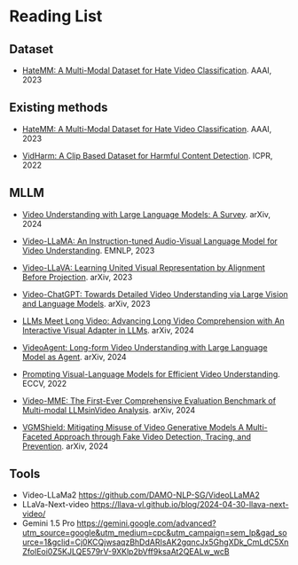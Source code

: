 # Reading List

## Dataset
- [HateMM: A Multi-Modal Dataset for Hate Video Classification](https://ojs.aaai.org/index.php/ICWSM/article/view/22209). AAAI, 2023 

## Existing methods
- [HateMM: A Multi-Modal Dataset for Hate Video Classification](https://ojs.aaai.org/index.php/ICWSM/article/view/22209). AAAI, 2023 

- [VidHarm: A Clip Based Dataset for Harmful Content Detection](https://ieeexplore.ieee.org/abstract/document/9956148). ICPR, 2022


## MLLM

- [Video Understanding with Large Language Models: A Survey](https://www.theverge.com/2023/3/3/23623473/blender-stable-diffusion-ai-plugin-3d-modeling-texture-render). arXiv, 2024

- [Video-LLaMA: An Instruction-tuned Audio-Visual Language Model for Video Understanding](https://arxiv.org/abs/2306.02858). EMNLP, 2023

- [Video-LLaVA: Learning United Visual Representation by Alignment Before Projection](https://arxiv.org/abs/2311.10122). arXiv, 2023

- [Video-ChatGPT: Towards Detailed Video Understanding via Large Vision and Language Models](https://arxiv.org/abs/2306.05424). arXiv, 2023

- [LLMs Meet Long Video: Advancing Long Video Comprehension with An Interactive Visual Adapter in LLMs](https://arxiv.org/pdf/2402.13546.pdf). arXiv, 2024

- [VideoAgent: Long-form Video Understanding with Large Language Model as Agent](https://arxiv.org/abs/2403.10517). arXiv, 2024

- [Prompting Visual-Language Models for Efficient Video Understanding](https://link.springer.com/chapter/10.1007/978-3-031-19833-5_7). ECCV, 2022

- [Video-MME: The First-Ever Comprehensive Evaluation Benchmark of Multi-modal LLMsinVideo Analysis](chrome-extension://efaidnbmnnnibpcajpcglclefindmkaj/https://arxiv.org/pdf/2405.21075). arXiv, 2024

- [VGMShield: Mitigating Misuse of Video Generative Models A Multi-Faceted Approach through Fake Video Detection, Tracing, and Prevention](https://arxiv.org/pdf/2402.13126). arXiv, 2024


## Tools
- Video-LLaMa2 https://github.com/DAMO-NLP-SG/VideoLLaMA2
- LLaVa-Next-video https://llava-vl.github.io/blog/2024-04-30-llava-next-video/
- Gemini 1.5 Pro https://gemini.google.com/advanced?utm_source=google&utm_medium=cpc&utm_campaign=sem_lp&gad_source=1&gclid=Cj0KCQjwsaqzBhDdARIsAK2gqncJx5GhgXDk_CmLdC5XnZfolEoi0Z5KJLQE579rV-9XKlp2bVff9ksaAt2QEALw_wcB
